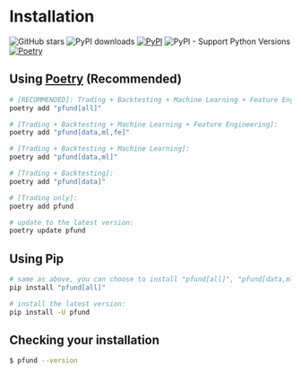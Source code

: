 # Installation

![GitHub stars](https://img.shields.io/github/stars/PFund-Software-Ltd/pfund?style=social)
![PyPI downloads](https://img.shields.io/pypi/dm/pfund)
[![PyPI](https://img.shields.io/pypi/v/pfund.svg)](https://pypi.org/project/pfund)
![PyPI - Support Python Versions](https://img.shields.io/pypi/pyversions/pfund)
[![Poetry](https://img.shields.io/endpoint?url=https://python-poetry.org/badge/v0.json)](https://python-poetry.org/)


## Using [Poetry](https://python-poetry.org) (Recommended)
```bash
# [RECOMMENDED]: Trading + Backtesting + Machine Learning + Feature Engineering (e.g. feast, tsfresh, ta) + Analytics
poetry add "pfund[all]"

# [Trading + Backtesting + Machine Learning + Feature Engineering]:
poetry add "pfund[data,ml,fe]"

# [Trading + Backtesting + Machine Learning]:
poetry add "pfund[data,ml]"

# [Trading + Backtesting]:
poetry add "pfund[data]"

# [Trading only]:
poetry add pfund

# update to the latest version:
poetry update pfund
```


## Using Pip
```bash
# same as above, you can choose to install "pfund[all]", "pfund[data,ml,fe]", "pfund[data,ml]", "pfund[data]" or "pfund"
pip install "pfund[all]"

# install the latest version:
pip install -U pfund
```


## Checking your installation
```bash
$ pfund --version
```